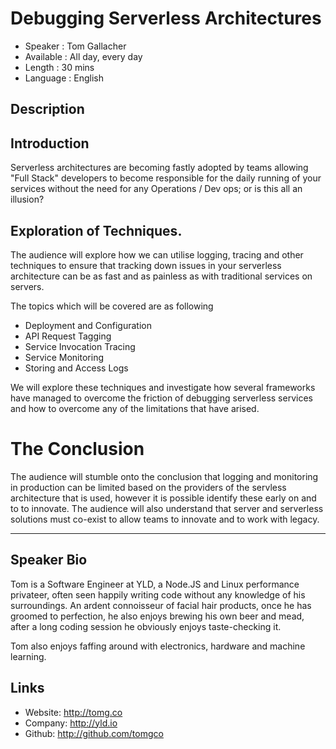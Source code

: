 Debugging Serverless Architectures
========================

* Speaker   : Tom Gallacher
* Available : All day, every day
* Length    : 30 mins
* Language  : English

Description
-----------

## Introduction

Serverless architectures are becoming fastly adopted by teams allowing "Full 
Stack" developers to become responsible for the daily running of your services
without the need for any Operations / Dev ops; or is this all an illusion?

## Exploration of Techniques.

The audience will explore how we can utilise logging, tracing and other 
techniques to ensure that tracking down issues in your serverless architecture
can be as fast and as painless as with traditional services on servers.

The topics which will be covered are as following

 - Deployment and Configuration
 - API Request Tagging
 - Service Invocation Tracing
 - Service Monitoring
 - Storing and Access Logs

We will explore these techniques and investigate how several frameworks have
managed to overcome the friction of debugging serverless services and how to 
overcome any of the limitations that have arised.

# The Conclusion

The audience will stumble onto the conclusion that logging and monitoring in 
production can be limited based on the providers of the servless architecture
that is used, however it is possible identify these early on and to to innovate.
The audience will also understand that server and serverless solutions must
co-exist to allow teams to innovate and to work with legacy.

---------------

Speaker Bio
-----------

Tom is a Software Engineer at YLD, a Node.JS and Linux performance privateer, 
often seen happily writing code without any knowledge of his surroundings.
An ardent connoisseur of facial hair products, once he has groomed to perfection,
he also enjoys brewing his own beer and mead, after a long coding session he
obviously enjoys taste-checking it.

Tom also enjoys faffing around with electronics, hardware and machine learning.

Links
-----

* Website: http://tomg.co
* Company: http://yld.io
* Github: http://github.com/tomgco
